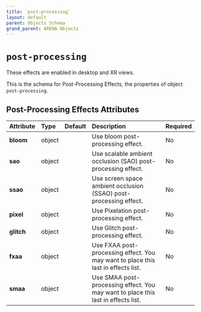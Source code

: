 ```yaml
---
title: `post-processing`
layout: default
parent: Objects Schema
grand_parent: ARENA Objects
---
```


<!--CAUTION: This file is autogenerated from https://github.com/arenaxr/arena-schemas. Changes made here may be overwritten.-->


`post-processing`
=================


These effects are enabled in desktop and XR views.

This is the schema for Post-Processing Effects, the properties of object `post-processing`.

Post-Processing Effects Attributes
-----------------------------------

|Attribute|Type|Default|Description|Required|
| :--- | :--- | :--- | :--- | :--- |
|**bloom**|object||Use bloom post-processing effect.|No|
|**sao**|object||Use scalable ambient occlusion (SAO) post-processing effect.|No|
|**ssao**|object||Use screen space ambient occlusion (SSAO) post-processing effect.|No|
|**pixel**|object||Use Pixelation post-processing effect.|No|
|**glitch**|object||Use Glitch post-processing effect.|No|
|**fxaa**|object||Use FXAA post-processing effect. You may want to place this last in effects list.|No|
|**smaa**|object||Use SMAA post-processing effect. You may want to place this last in effects list.|No|
